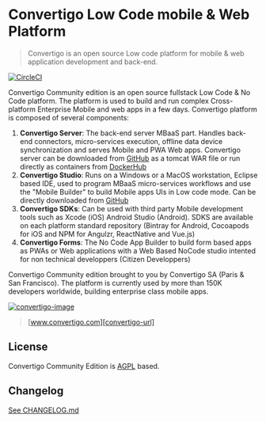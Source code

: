 # Convertigo Low Code mobile & Web Platform
> Convertigo is an open source Low code platform for mobile & web application development and back-end.

[![CircleCI][ci-image]][ci-url]

Convertigo Community edition is an open source fullstack Low Code & No Code platform. The platform is used to build and run complex Cross-platform Enterprise Mobile and web apps in a few days. Convertigo platform is composed of several components:

1.	**Convertigo Server**: The back-end server MBaaS part. Handles back-end connectors, micro-services execution, offline data device synchronization and serves Mobile and PWA Web apps. Convertigo server can be downloaded from [GitHub](https://github.com/convertigo/convertigo/releases/latest) as a tomcat WAR file or run directly as containers from [DockerHub](https://hub.docker.com/_/convertigo) 
2.	**Convertigo Studio**: Runs on a Windows or a MacOS workstation, Eclipse based IDE, used to program MBaaS micro-services workflows and use the "Mobile Builder" to build Mobile apps UIs in Low code mode. Can be directly downloaded from [GitHub](https://github.com/convertigo/convertigo/releases/latest)
3.	**Convertigo SDKs**: Can be used with third party Mobile development tools such as Xcode (iOS) Android Studio (Android). SDKS are available on each platform standard repository (Bintray for Android, Cocoapods for iOS and NPM for Angulzr, ReactNative and Vue.js)
4.	**Convertigo Forms**:  The No Code App Builder to build form based apps as PWAs or Web applications with a Web Based NoCode studio intented for non technical developpers (Citizen Developpers) 

Convertigo Community edition brought to you by Convertigo SA (Paris & San Francisco). The platform is currently used by more than 150K developers worldwide, building enterprise class mobile apps.

[![convertigo-image]][convertigo-url]
> [www.convertigo.com][convertigo-url]

## License

Convertigo Community Edition is [AGPL](https://www.gnu.org/licenses/agpl-3.0.html) based.

## Changelog

[See CHANGELOG.md](CHANGELOG.md)

<!-- Markdown link & img dfn's -->
[ci-image]: https://circleci.com/gh/convertigo/convertigo.svg?style=shield
[ci-url]: https://circleci.com/gh/convertigo/workflows/convertigo
[convertigo-image]: https://www.convertigo.com/wp-content/themes/EightDegree/images/logo_convertigo.png
[convertigo-url]: https://www.convertigo.com
